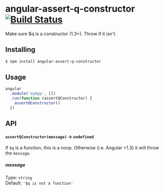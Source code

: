 # angular-assert-q-constructor [![Build Status](https://travis-ci.org/bendrucker/angular-assert-q-constructor.svg?branch=master)](https://travis-ci.org/bendrucker/angular-assert-q-constructor)
Make sure $q is a constructor (1.3+). Throw if it isn't.

## Installing

```sh
$ npm install angular-assert-q-constructor
```

## Usage

```js
angular
  .module('myApp', [])
  .run(function (assertQConstructor) {
    assertQConstructor()
  })
```

## API

#### `assertQConstructor(message)` -> `undefined`

If `$q` is a function, this is a noop. Otherwise (i.e. Angular <1.3) it will throw the `message`.

##### message

Type: `string`  
Default: `'$q is not a function'`
